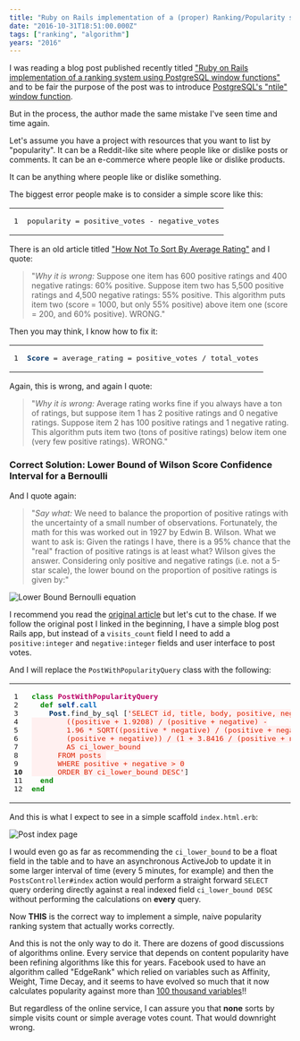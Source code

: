```yaml
---
title: "Ruby on Rails implementation of a (proper) Ranking/Popularity system"
date: "2016-10-31T18:51:00.000Z"
tags: ["ranking", "algorithm"]
years: "2016"
---
```


<p></p>
<p>I was reading a blog post published recently titled <a href="http://naturaily.com/blog/post/ruby-on-rails-implementation-of-a-ranking-system-using-postgresql-window-functions">"Ruby on Rails implementation of a ranking system using PostgreSQL window functions"</a> and to be fair the purpose of the post was to introduce <a href="https://www.postgresql.org/docs/8.4/static/functions-window.html">PostgreSQL's "ntile" window function</a>.</p>
<p>But in the process, the author made the same mistake I've seen time and time again.</p>
<p>Let's assume you have a project with resources that you want to list by "popularity". It can be a Reddit-like site where people like or dislike posts or comments. It can be an e-commerce where people like or dislike products.</p>
<p>It can be anything where people like or dislike something.</p>
<p>The biggest error people make is to consider a simple score like this:</p>
<table class="CodeRay">
  <tbody>
    <tr>
      <td class="line_numbers" title="click to toggle" onclick="with (this.firstChild.style) { display = (display == '') ? 'none' : '' }"><pre>1<tt>
</tt></pre>
      </td>
      <td class="code"><pre ondblclick="with (this.style) { overflow = (overflow == 'auto' || overflow == '') ? 'visible' : 'auto' }">popularity = positive_votes - negative_votes<tt>
</tt></pre>
      </td>
    </tr>
  </tbody>
</table>
<p></p>
<p></p>
<p>There is an old article titled <a href="https://www.evanmiller.org/how-not-to-sort-by-average-rating.html">"How Not To Sort By Average Rating"</a> and I quote:</p>
<blockquote>
  <p>"<em>Why it is wrong:</em> Suppose one item has 600 positive ratings and 400 negative ratings: 60% positive. Suppose item two has 5,500 positive ratings and 4,500 negative ratings: 55% positive. This algorithm puts item two (score = 1000, but only 55% positive) above item one (score = 200, and 60% positive). WRONG."</p>
</blockquote>
<p>Then you may think, I know how to fix it:</p>
<table class="CodeRay">
  <tbody>
    <tr>
      <td class="line_numbers" title="click to toggle" onclick="with (this.firstChild.style) { display = (display == '') ? 'none' : '' }"><pre>1<tt>
</tt></pre>
      </td>
      <td class="code"><pre ondblclick="with (this.style) { overflow = (overflow == 'auto' || overflow == '') ? 'visible' : 'auto' }"><span style="color:#036;font-weight:bold">Score</span> = average_rating = positive_votes / total_votes<tt>
</tt></pre>
      </td>
    </tr>
  </tbody>
</table>
<p>Again, this is wrong, and again I quote:</p>
<blockquote>
  <p>"<em>Why it is wrong:</em> Average rating works fine if you always have a ton of ratings, but suppose item 1 has 2 positive ratings and 0 negative ratings. Suppose item 2 has 100 positive ratings and 1 negative rating. This algorithm puts item two (tons of positive ratings) below item one (very few positive ratings). WRONG."</p>
</blockquote>
<h3>Correct Solution: Lower Bound of Wilson Score Confidence Interval for a Bernoulli</h3>
<p>And I quote again:</p>
<blockquote>
  <p>"<em>Say what:</em> We need to balance the proportion of positive ratings with the uncertainty of a small number of observations. Fortunately, the math for this was worked out in 1927 by Edwin B. Wilson. What we want to ask is: Given the ratings I have, there is a 95% chance that the "real" fraction of positive ratings is at least what? Wilson gives the answer. Considering only positive and negative ratings (i.e. not a 5-star scale), the lower bound on the proportion of positive ratings is given by:"</p>
</blockquote>
<p><img src="https://d7v6meks67904.cloudfront.net/assets/image_asset/image/565/rating-equation.png" srcset="https://d7v6meks67904.cloudfront.net/assets/image_asset/image/565/rating-equation.png 2x" alt="Lower Bound Bernoulli equation"></p>
<p>I recommend you read the <a href="https://www.evanmiller.org/how-not-to-sort-by-average-rating.html">original article</a> but let's cut to the chase. If we follow the original post I linked in the beginning, I have a simple blog post Rails app, but instead of a <code>visits_count</code> field I need to add a <code>positive:integer</code> and <code>negative:integer</code> fields and user interface to post votes.</p>
<p>And I will replace the <code>PostWithPopularityQuery</code> class with the following:</p>
<table class="CodeRay">
  <tbody>
    <tr>
      <td class="line_numbers" title="click to toggle" onclick="with (this.firstChild.style) { display = (display == '') ? 'none' : '' }"><pre>1<tt>
</tt>2<tt>
</tt>3<tt>
</tt>4<tt>
</tt>5<tt>
</tt>6<tt>
</tt>7<tt>
</tt>8<tt>
</tt>9<tt>
</tt><strong>10</strong><tt>
</tt>11<tt>
</tt>12<tt>
</tt></pre>
      </td>
      <td class="code"><pre ondblclick="with (this.style) { overflow = (overflow == 'auto' || overflow == '') ? 'visible' : 'auto' }"><span style="color:#080;font-weight:bold">class</span> <span style="color:#B06;font-weight:bold">PostWithPopularityQuery</span><tt>
</tt>  <span style="color:#080;font-weight:bold">def</span> <span style="color:#038;font-weight:bold">self</span>.<span style="color:#06B;font-weight:bold">call</span><tt>
</tt>    <span style="color:#036;font-weight:bold">Post</span>.find_by_sql [<span style="background-color:#fff0f0;color:#D20"><span style="color:#710">'</span><span style="">SELECT id, title, body, positive, negative,<tt>
</tt>        ((positive + 1.9208) / (positive + negative) -<tt>
</tt>        1.96 * SQRT((positive * negative) / (positive + negative) + 0.9604) /<tt>
</tt>        (positive + negative)) / (1 + 3.8416 / (positive + negative))<tt>
</tt>        AS ci_lower_bound<tt>
</tt>      FROM posts <tt>
</tt>      WHERE positive + negative &gt; 0<tt>
</tt>      ORDER BY ci_lower_bound DESC</span><span style="color:#710">'</span></span>]<tt>
</tt>  <span style="color:#080;font-weight:bold">end</span><tt>
</tt><span style="color:#080;font-weight:bold">end</span><tt>
</tt></pre>
      </td>
    </tr>
  </tbody>
</table>
<p>And this is what I expect to see in a simple scaffold <code>index.html.erb</code>:</p>
<p><img src="https://d7v6meks67904.cloudfront.net/assets/image_asset/image/564/Screen_Shot_2016-10-31_at_16.43.50.png" srcset="https://d7v6meks67904.cloudfront.net/assets/image_asset/image/564/Screen_Shot_2016-10-31_at_16.43.50.png 2x" alt="Post index page"></p>
<p>I would even go as far as recommending the <code>ci_lower_bound</code> to be a float field in the table and to have an asynchronous ActiveJob to update it in some larger interval of time (every 5 minutes, for example) and then the <code>PostsController#index</code> action would perform a straight forward <code>SELECT</code> query ordering directly against a real indexed field <code>ci_lower_bound DESC</code> without performing the calculations on <strong>every</strong> query.</p>
<p>Now <strong>THIS</strong> is the correct way to implement a simple, naive popularity ranking system that actually works correctly.</p>
<p>And this is not the only way to do it. There are dozens of good discussions of algorithms online. Every service that depends on content popularity have been refining algorithms like this for years. Facebook used to have an algorithm called "EdgeRank" which relied on variables such as Affinity, Weight, Time Decay, and it seems to have evolved so much that it now calculates popularity against more than <a href="https://marketingland.com/edgerank-is-dead-facebooks-news-feed-algorithm-now-has-close-to-100k-weight-factors-55908">100 thousand variables</a>!!</p>
<p>But regardless of the online service, I can assure you that <strong>none</strong> sorts by simple visits count or simple average votes count. That would downright wrong.</p>
<p></p>